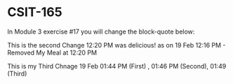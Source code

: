 # CSIT-165

In Module 3 exercise #17 you will change the block-quote below:

This is the second Change 12:20 PM 
 was delicious! as on 19 Feb 12:16 PM - Removed My Meal at  12:20 PM 
 

 This is my Third Chnage 19 Feb 01:44 PM (First) , 01:46 PM (Second), 01:49 (Third)




